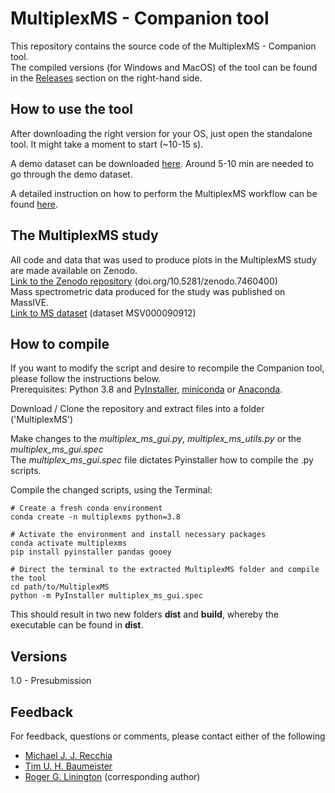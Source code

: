 # MultiplexMS - Companion tool
This repository contains the source code of the
MultiplexMS - Companion tool. <br> 
The compiled versions (for Windows and MacOS) of the tool can be found in the 
[Releases](https://github.com/liningtonlab/MultiplexMS/releases) section on 
the right-hand side. 

## How to use the tool

After downloading the right version for your OS, just open the standalone tool.
It might take a moment to start (~10-15 s).

A demo dataset can be downloaded [here](https://github.com/liningtonlab/MultiplexMS/releases/download/v1.0.0/MultiplexMS_demo_data.zip).
Around 5-10 min are needed to go through the demo dataset.

A detailed instruction on how to perform the MultiplexMS workflow can be found 
[here](https://liningtonlab.github.io/MultiplexMS_documentation/).

## The MultiplexMS study
All code and data that was used to produce plots in the MultiplexMS study are made available on
Zenodo.
<br>[Link to the Zenodo repository](https://zenodo.org/record/7460400#.Y6IJwnbMI2w) (doi.org/10.5281/zenodo.7460400)
<br>Mass spectrometric data produced for the study was published on MassIVE.
<br>[Link to MS dataset](https://doi.org/10.25345/C5SF2MH02) (dataset MSV000090912)  

## How to compile
If you want to modify the script and desire to recompile the Companion tool, 
please follow the instructions below.<br>
Prerequisites: Python 3.8 and [PyInstaller](https://pyinstaller.org/en/stable/), 
[miniconda](https://docs.conda.io/en/latest/miniconda.html) or [Anaconda](https://docs.anaconda.com/anaconda/install/index.html).<br>

Download / Clone the repository and extract files into a folder ('MultiplexMS')

Make changes to the _multiplex_ms_gui.py_, _multiplex_ms_utils.py_ or the _multiplex_ms_gui.spec_<br> 
The _multiplex_ms_gui.spec_ file dictates Pyinstaller how to compile the .py scripts. 

Compile the changed scripts, using the Terminal:

```shell
# Create a fresh conda environment 
conda create -n multiplexms python=3.8
```
```shell
# Activate the environment and install necessary packages
conda activate multiplexms
pip install pyinstaller pandas gooey
```
```shell
# Direct the terminal to the extracted MultiplexMS folder and compile the tool
cd path/to/MultiplexMS
python -m PyInstaller multiplex_ms_gui.spec
```

This should result in two new folders **dist** and **build**, whereby the
executable can be found in **dist**.

## Versions
1.0 - Presubmission

## Feedback
For feedback, questions or comments, please contact either of the following
- [Michael J. J. Recchia](mailto:michael_recchia@sfu.ca)
- [Tim U. H. Baumeister](mailto:tim.baumeister@gmx.de)
- [Roger G. Linington](mailto:rliningt@sfu.ca) (corresponding author)
